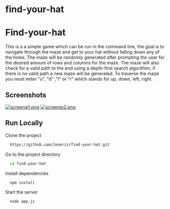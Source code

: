 # find-your-hat

# Find-your-hat

This is a a simple game which can be run in the command line, the goal is to navigate through the maze and get to your hat without falling down any of the holes. The maze will be randomly generated after prompting the user for the desired amount of rows and columns for the maze. The maze will also check for a valid path to the end using a depth-first search algorithim, if there is no valid path a new maze will be generated. To traverse the maze you must enter "u", "d" ,"l" or "r" which stands for up, down, left, right.


## Screenshots

[![screenie1.png](https://i.postimg.cc/ZK9Smh1y/screenie1.png)](https://postimg.cc/ZChgPXYT)
[![screenie2.png](https://i.postimg.cc/v8rP62fS/screenie2.png)](https://postimg.cc/c6J7pmDQ)


## Run Locally

Clone the project

```bash
  https://github.com/Jonerzz/find-your-hat.git
```

Go to the project directory

```bash
  cd find-your-hat
```

Install dependencies

```bash
  npm install
```

Start the server

```bash
  node app.js
```

